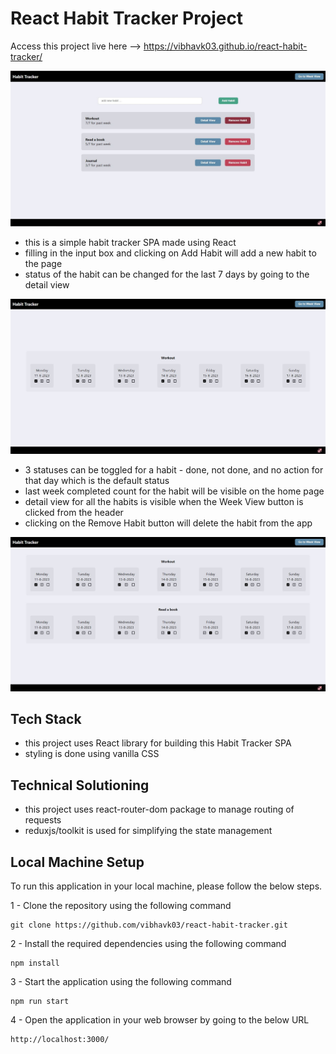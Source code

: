 # React Habit Tracker Project

Access this project live here --> https://vibhavk03.github.io/react-habit-tracker/<br>

![](assets/home.JPG)

- this is a simple habit tracker SPA made using React<br>
- filling in the input box and clicking on Add Habit will add a new habit to the page<br>
- status of the habit can be changed for the last 7 days by going to the detail view<br>

![](assets/detail_view.JPG)

- 3 statuses can be toggled for a habit - done, not done, and no action for that day which is the default status<br>
- last week completed count for the habit will be visible on the home page
- detail view for all the habits is visible when the Week View button is clicked from the header<br>
- clicking on the Remove Habit button will delete the habit from the app<br>

![](assets/week_view.JPG)

## Tech Stack

- this project uses React library for building this Habit Tracker SPA<br>
- styling is done using vanilla CSS<br>

## Technical Solutioning

- this project uses react-router-dom package to manage routing of requests<br>
- reduxjs/toolkit is used for simplifying the state management<br>

## Local Machine Setup

To run this application in your local machine, please follow the below steps.

1 - Clone the repository using the following command

```
git clone https://github.com/vibhavk03/react-habit-tracker.git
```

2 - Install the required dependencies using the following command

```
npm install
```

3 - Start the application using the following command

```
npm run start
```

4 - Open the application in your web browser by going to the below URL

```
http://localhost:3000/
```
